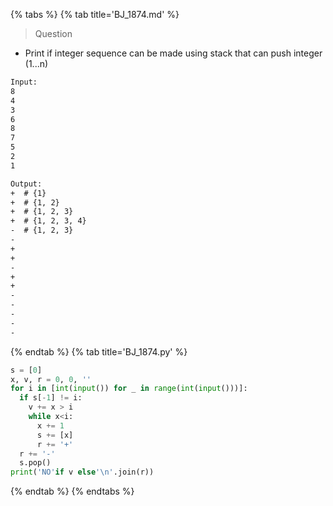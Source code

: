 {% tabs %}
{% tab title='BJ_1874.md' %}

> Question

* Print if integer sequence can be made using stack that can push integer (1...n)

```txt
Input:
8
4
3
6
8
7
5
2
1

Output:
+  # {1}
+  # {1, 2}
+  # {1, 2, 3}
+  # {1, 2, 3, 4}
-  # {1, 2, 3}
-
+
+
-
+
+
-
-
-
-
-
```

{% endtab %}
{% tab title='BJ_1874.py' %}

```py
s = [0]
x, v, r = 0, 0, ''
for i in [int(input()) for _ in range(int(input()))]:
  if s[-1] != i:
    v += x > i
    while x<i:
      x += 1
      s += [x]
      r += '+'
  r += '-'
  s.pop()
print('NO'if v else'\n'.join(r))
```

{% endtab %}
{% endtabs %}
